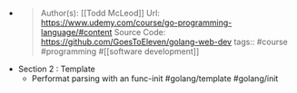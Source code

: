 - >Author(s): [[Todd McLeod]]
  Url: https://www.udemy.com/course/go-programming-language/#content
  Source Code: https://github.com/GoesToEleven/golang-web-dev
  tags:: #course #programming #[[software development]]
- Section 2 : Template
	- Performat parsing with an func-init #golang/template #golang/init